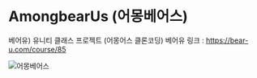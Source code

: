 # AmongbearUs (어몽베어스)
베어유) 유니티 클래스 프로젝트 (어몽어스 클론코딩)
베어유 링크 : https://bear-u.com/course/85

![어몽베어스](https://github.com/YoonStone/AmongbearUs/assets/101027984/ba0ce9ec-55ec-498e-8cc9-a972adb14afd)
